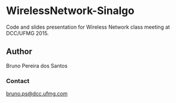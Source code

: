 # WirelessNetwork-Sinalgo

Code and slides presentation for Wireless Network class meeting at DCC/UFMG 2015.

## Author
Bruno Pereira dos Santos

### Contact
bruno.ps@dcc.ufmg.com
